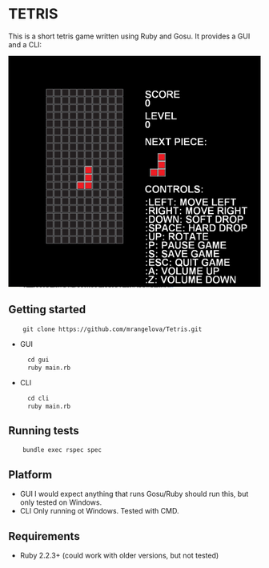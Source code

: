 # TETRIS

This is a short tetris game written using Ruby and Gosu.
It provides a GUI and a CLI:

![Screenshot](https://github.com/mrangelova/Tetris/blob/master/media/screen.png)


## Getting started

        git clone https://github.com/mrangelova/Tetris.git


* GUI

        cd gui
        ruby main.rb

* CLI

        cd cli
        ruby main.rb


## Running tests

        bundle exec rspec spec

## Platform
- GUI
I would expect anything that runs Gosu/Ruby should run this, but only tested on Windows.
- CLI
Only running ot Windows. Tested with CMD.

## Requirements
- Ruby 2.2.3+ (could work with older versions, but not tested)